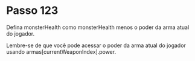 # Passo 123

Defina monsterHealth como monsterHealth menos o poder da arma atual do jogador.

Lembre-se de que você pode acessar o poder da arma atual do jogador usando armas[currentWeaponIndex].power.